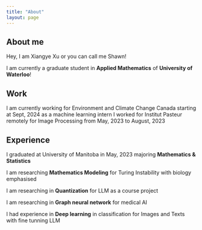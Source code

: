 ```yaml
---
title: "About"
layout: page
---
```


## About me
Hey, I am Xiangye Xu or you can call me Shawn!

I am currently a graduate student in **Applied Mathematics** of **University of Waterloo**! 

## Work
I am currently working for Environment and Climate Change Canada starting at Sept, 2024 as a machine learning intern
I worked for Institut Pasteur remotely for Image Processing from May, 2023 to August, 2023


## Experience

I graduated at University of Manitoba in May, 2023 majoring **Mathematics & Statistics**


I am researching **Mathematics Modeling** for Turing Instability with biology emphasised


I am researching in **Quantization** for LLM as a course project


I am researching in **Graph neural network** for medical AI


I had experience in **Deep learning** in classification for Images and Texts with fine tunning LLM



